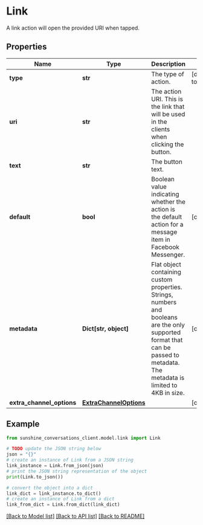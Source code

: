 # Link

A link action will open the provided URI when tapped.

## Properties

Name | Type | Description | Notes
------------ | ------------- | ------------- | -------------
**type** | **str** | The type of action. | [default to 'link']
**uri** | **str** | The action URI. This is the link that will be used in the clients when clicking the button. | 
**text** | **str** | The button text. | 
**default** | **bool** | Boolean value indicating whether the action is the default action for a message item in Facebook Messenger. | [optional] 
**metadata** | **Dict[str, object]** | Flat object containing custom properties. Strings, numbers and booleans  are the only supported format that can be passed to metadata. The metadata is limited to 4KB in size.  | [optional] 
**extra_channel_options** | [**ExtraChannelOptions**](ExtraChannelOptions.md) |  | [optional] 

## Example

```python
from sunshine_conversations_client.model.link import Link

# TODO update the JSON string below
json = "{}"
# create an instance of Link from a JSON string
link_instance = Link.from_json(json)
# print the JSON string representation of the object
print(Link.to_json())

# convert the object into a dict
link_dict = link_instance.to_dict()
# create an instance of Link from a dict
link_from_dict = Link.from_dict(link_dict)
```
[[Back to Model list]](../README.md#documentation-for-models) [[Back to API list]](../README.md#documentation-for-api-endpoints) [[Back to README]](../README.md)


